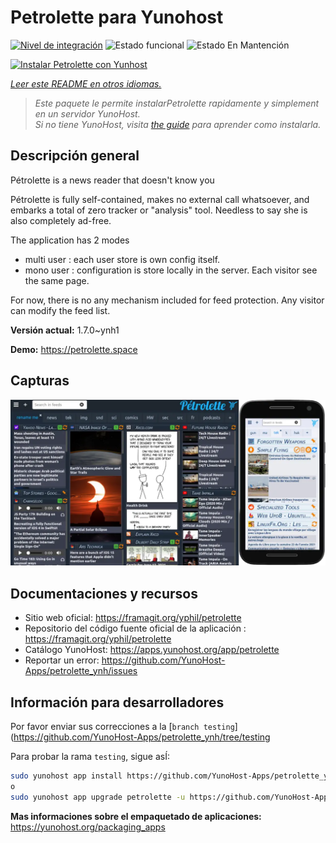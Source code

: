 <!--
Este archivo README esta generado automaticamente<https://github.com/YunoHost/apps/tree/master/tools/readme_generator>
No se debe editar a mano.
-->

# Petrolette para Yunohost

[![Nivel de integración](https://dash.yunohost.org/integration/petrolette.svg)](https://dash.yunohost.org/appci/app/petrolette) ![Estado funcional](https://ci-apps.yunohost.org/ci/badges/petrolette.status.svg) ![Estado En Mantención](https://ci-apps.yunohost.org/ci/badges/petrolette.maintain.svg)

[![Instalar Petrolette con Yunhost](https://install-app.yunohost.org/install-with-yunohost.svg)](https://install-app.yunohost.org/?app=petrolette)

*[Leer este README en otros idiomas.](./ALL_README.md)*

> *Este paquete le permite instalarPetrolette rapidamente y simplement en un servidor YunoHost.*  
> *Si no tiene YunoHost, visita [the guide](https://yunohost.org/install) para aprender como instalarla.*

## Descripción general

Pétrolette is a news reader that doesn't know you

Pétrolette is fully self-contained, makes no external call whatsoever, and embarks a total of zero tracker or "analysis" tool. Needless to say she is also completely ad-free.

The application has 2 modes 
- multi user : each user store is own config itself.
- mono user : configuration is store locally in the server. Each visitor see the same page. 

For now, there is no any mechanism included for feed protection. Any visitor can modify the feed list.


**Versión actual:** 1.7.0~ynh1

**Demo:** <https://petrolette.space>

## Capturas

![Captura de Petrolette](./doc/screenshots/petrolette.webp)

## Documentaciones y recursos

- Sitio web oficial: <https://framagit.org/yphil/petrolette>
- Repositorio del código fuente oficial de la aplicación : <https://framagit.org/yphil/petrolette>
- Catálogo YunoHost: <https://apps.yunohost.org/app/petrolette>
- Reportar un error: <https://github.com/YunoHost-Apps/petrolette_ynh/issues>

## Información para desarrolladores

Por favor enviar sus correcciones a la [`branch testing`](https://github.com/YunoHost-Apps/petrolette_ynh/tree/testing

Para probar la rama `testing`, sigue asÍ:

```bash
sudo yunohost app install https://github.com/YunoHost-Apps/petrolette_ynh/tree/testing --debug
o
sudo yunohost app upgrade petrolette -u https://github.com/YunoHost-Apps/petrolette_ynh/tree/testing --debug
```

**Mas informaciones sobre el empaquetado de aplicaciones:** <https://yunohost.org/packaging_apps>
